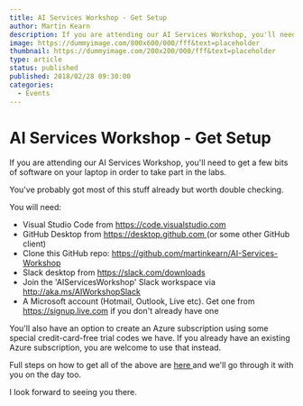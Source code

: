 ```yaml
---
title: AI Services Workshop - Get Setup
author: Martin Kearn
description: If you are attending our AI Services Workshop, you'll need to get a few bits of software on your laptop in order to take part in the labs.
image: https://dummyimage.com/800x600/000/fff&text=placeholder
thumbnail: https://dummyimage.com/200x200/000/fff&text=placeholder
type: article
status: published
published: 2018/02/28 09:30:00
categories: 
  - Events
---
```


# AI Services Workshop - Get Setup

If you are attending our AI Services Workshop, you'll need to get a few bits of software on your laptop in order to take part in the labs.

You've probably got most of this stuff already but worth double checking.

You will need:
<ul>
 	<li>Visual Studio Code from <a href="https://code.visualstudio.com">https://code.visualstudio.com</a></li>
 	<li>GitHub Desktop from <a href="https://desktop.github.com/">https://desktop.github.com </a>(or some other GitHub client)</li>
 	<li>Clone this GitHub repo: <a href="https://github.com/martinkearn/AI-Services-Workshop">https://github.com/martinkearn/AI-Services-Workshop</a></li>
 	<li>Slack desktop from <a href="https://slack.com/downloads">https://slack.com/downloads</a></li>
 	<li>Join the 'AIServicesWorkshop' Slack workspace via <a href="http://aka.ms/AIWorkshopSlack">http://aka.ms/AIWorkshopSlack</a></li>
 	<li>A Microsoft account (Hotmail, Outlook, Live etc). Get one from <a href="https://signup.live.com">https://signup.live.com</a> if you don't already have one</li>
</ul>
You'll also have an option to create an Azure subscription using some special credit-card-free trial codes we have. If you already have an existing Azure subscription, you are welcome to use that instead.

Full steps on how to get all of the above are <a href="https://github.com/martinkearn/AI-Services-Workshop/blob/master/Setup/Lab.md">here </a>and we'll go through it with you on the day too.

I look forward to seeing you there.
